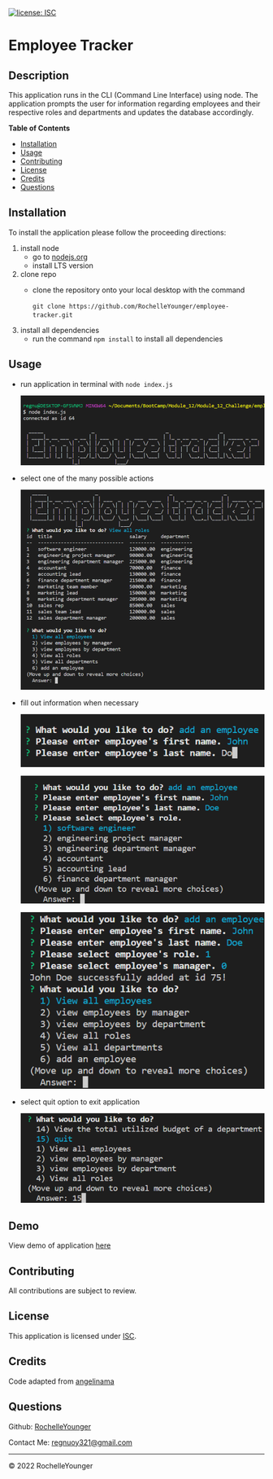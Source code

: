 
  [![license: ISC](https://img.shields.io/badge/License-ISC-lightblue)](https://opensource.org/licenses/ISC)
  
# Employee Tracker

## Description

This application runs in the CLI (Command Line Interface) using node. The application prompts the user for information regarding employees and their respective roles and departments and updates the database accordingly.


**Table of Contents**

  * [Installation](#installation)
  * [Usage](#usage)
  * [Contributing](#contributing)
  * [License](#license)
  * [Credits](#credits)
  * [Questions](#questions)


## Installation

To install the application please follow the proceeding directions: 

 1. install node 
    - go to [nodejs.org](#https://nodejs.org/)
    - install LTS version
 2. clone repo 
    - clone the repository onto your local desktop with the command 

        `git clone https://github.com/RochelleYounger/employee-tracker.git`
 3. install all dependencies
    - run the command `npm install` to install all dependencies


## Usage

 - run application in terminal with `node index.js`

    ![image of command in terminal and prompted questions ](./assets/images/img_1.png)
 - select one of the many possible actions
 
    ![image of command in terminal and prompted questions ](./assets/images/img_2.png)
 - fill out information when necessary

    ![successful creation message](./assets/images/img_3.png)

    ![successful creation message](./assets/images/img_4.png)
    
    ![successful creation message](./assets/images/img_5.png)
 - select quit option to exit application
    
    ![image of the created files in file explorer](./assets/images/img_6.png)

## Demo

View demo of application [here](https://youtu.be/tq5L5W4UKyA)

## Contributing

All contributions are subject to review.


## License
  
  This application is licensed under [ISC](https://opensource.org/licenses/ISC).


## Credits

  Code adapted from [angelinama](https://github.com/angelinama/employee-tracker)


## Questions

Github: [RochelleYounger](https://github.com/RochelleYounger)

Contact Me: [regnuoy321@gmail.com](mailto:regnuoy321@gmail.com)

---
© 2022 RochelleYounger
